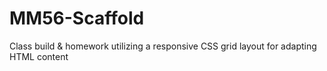 # MM56-Scaffold
Class build &amp; homework utilizing a responsive CSS grid layout for adapting HTML content
